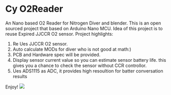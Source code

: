 # Cy O2Reader
An Nano based O2 Reader for Nitrogen Diver and blender.
This is an open sourced project that based on Arduino Nano MCU.
Idea of this project is to reuse Expired JJCCR O2 sensor.
Project highlights:
  1. Re Ues JJCCR O2 sensor.
  2. Auto calculate MODs for diver who is not good at math:)
  3. PCB and Hardware spec will be provided.
  4. Display sensor current value so you can estimate sensor battery life. this gives you a chance to check the sensor without CCR controllor. 
  5. Ues ADS1115 as ADC, it provides high resoultion for batter conversation results
  
Enjoy!
[![](https://farm2.staticflickr.com/1959/43750081370_a4e20752de_o_d.png)](https://python-responder.org/)
